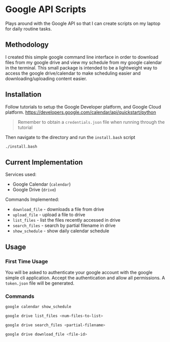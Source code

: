 # Google API Scripts
Plays around with the Google API so that I can create scripts on my laptop for 
daily routine tasks. 

## Methodology 
I created this simple google command line interface in order to download files from my google drive and view 
my schedule from my google calendar in the terminal. This small package is intended to be a lightweight way to 
access the google drive/calendar to make scheduling easier and downloading/uploading content easier. 

## Installation 
Follow tutorials to setup the Google Developer platform, and Google Cloud platform. 
https://developers.google.com/calendar/api/quickstart/python 
> Remember to obtain a `credentials.json` file when running through the tutorial

Then navigate to the directory and run the `install.bash` script
```bash
./install.bash
```

## Current Implementation
Services used:
- Google Calendar (`calendar`)
- Google Drive (`drive`)

Commands Implemented:
- `download_file` - downloads a file from drive  
- `upload_file` - upload a file to drive
- `list_files` - list the files recently accessed in drive
- `search_files` - search by partial filename in drive
- `show_schedule` - show daily calendar schedule

## Usage
### First Time Usage
You will be asked to authenticate your google account with the google simple cli application. Accept the authentication
and allow all permissions. 
A `token.json` file will be generated.

### Commands
```bash
google calendar show_schedule 
```

```bash
google drive list_files <num-files-to-list>
```

```bash
google drive search_files <partial-filename>
```

```bash
google drive download_file <file-id>
```